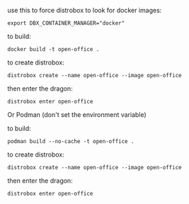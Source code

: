 use this to force distrobox to look for docker images:

```
export DBX_CONTAINER_MANAGER="docker"
```

to build:

```
docker build -t open-office .

```

to create distrobox:

```
distrobox create --name open-office --image open-office

```

then enter the dragon:

```
distrobox enter open-office

```

Or Podman (don't set the environment variable)

to build:

```
podman build --no-cache -t open-office .

```

to create distrobox:

```
distrobox create --name open-office --image open-office

```

then enter the dragon:

```
distrobox enter open-office

```
